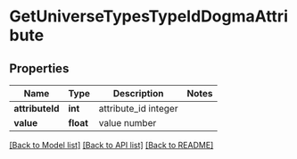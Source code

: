 # GetUniverseTypesTypeIdDogmaAttribute

## Properties
Name | Type | Description | Notes
------------ | ------------- | ------------- | -------------
**attributeId** | **int** | attribute_id integer | 
**value** | **float** | value number | 

[[Back to Model list]](../README.md#documentation-for-models) [[Back to API list]](../README.md#documentation-for-api-endpoints) [[Back to README]](../README.md)


